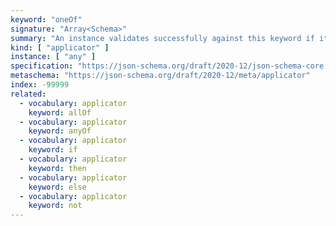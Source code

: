 ```yaml
---
keyword: "oneOf"
signature: "Array<Schema>"
summary: "An instance validates successfully against this keyword if it validates successfully against exactly one schema defined by this keyword's value."
kind: [ "applicator" ]
instance: [ "any" ]
specification: "https://json-schema.org/draft/2020-12/json-schema-core.html#section-10.2.1.3"
metaschema: "https://json-schema.org/draft/2020-12/meta/applicator"
index: -99999
related:
  - vocabulary: applicator
    keyword: allOf
  - vocabulary: applicator
    keyword: anyOf
  - vocabulary: applicator
    keyword: if
  - vocabulary: applicator
    keyword: then
  - vocabulary: applicator
    keyword: else
  - vocabulary: applicator
    keyword: not
---
```


